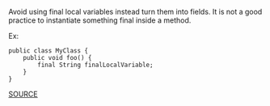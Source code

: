 Avoid using final local variables instead turn them into fields. It is not a good practice to instantiate something final inside a method.

Ex:

  	public class MyClass { 
  		public void foo() { 
  			final String finalLocalVariable; 
  		} 
  	}

[SOURCE](http://pmd.sourceforge.net/pmd-5.3.2/pmd-java/rules/java/controversial.html#AvoidFinalLocalVariable)
